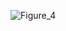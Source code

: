 ![Figure_4](https://github.com/AlasAngel/CSE_StepResponse_ECE425_ME4203_Group10_2024/assets/161011972/7c8fad79-4ab1-4f5d-850e-0dbc606bda47)
